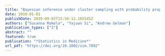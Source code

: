 ```yaml
---
title: "Bayesian inference under cluster sampling with probability proportional to size"
date: 2018-01-01
publishDate: 2019-09-02T15:56:12.165545Z
authors: ["Susanna Makela", "Yajuan Si", "Andrew Gelman"]
publication_types: ["2"]
abstract: ""
featured: true
publication: "*Statistics in Medicine*"
url_pdf: "https://doi.org/10.1002/sim.7892"
---
```


